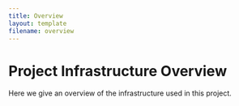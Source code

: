 ```yaml
---
title: Overview
layout: template
filename: overview
---
```


# Project Infrastructure Overview

Here we give an overview of the infrastructure used in this project.
